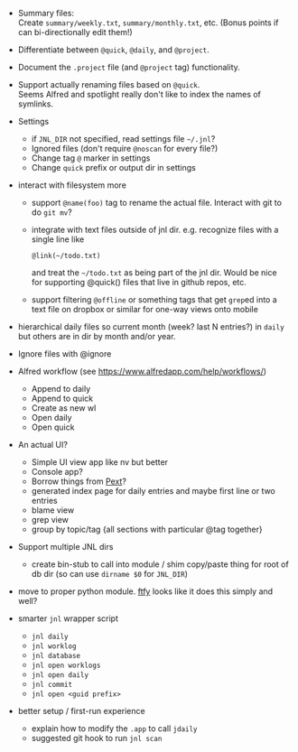 -   Summary files:  
    Create `summary/weekly.txt`, `summary/monthly.txt`, etc.
    (Bonus points if can bi-directionally edit them!)

-   Differentiate between `@quick`, `@daily`, and `@project`.

-   Document the `.project` file (and `@project` tag) functionality.

-   Support actually renaming files based on `@quick`.  
    Seems Alfred and spotlight really don't like to index the names
    of symlinks.

-   Settings

    -   if `JNL_DIR` not specified, read settings file `~/.jnl`?
    -   Ignored files (don't require `@noscan` for every file?)
    -   Change tag `@` marker in settings
    -   Change `quick` prefix or output dir in settings

-   interact with filesystem more

    -   support `@name(foo)` tag to rename the actual file. Interact
        with git to do `git mv`?

    -   integrate with text files outside of jnl dir. e.g. recognize
        files with a single line like

            @link(~/todo.txt)

        and treat the `~/todo.txt` as being part of the jnl dir. Would
        be nice for supporting @quick() files that live in github repos,
        etc.

    -   support filtering `@offline` or something tags that get `grep`ed
        into a text file on dropbox or similar for one-way views onto
        mobile

-   hierarchical daily files so current month (week? last N entries?) in
    `daily` but others are in dir by month and/or year.

-   Ignore files with @ignore

-   Alfred workflow (see https://www.alfredapp.com/help/workflows/)

    -   Append to daily
    -   Append to quick
    -   Create as new wl
    -   Open daily
    -   Open quick

-   An actual UI?

    -   Simple UI view app like nv but better
    -   Console app?
    -   Borrow things from [Pext](https://github.com/Pext/Pext)?
    -   generated index page for daily entries and maybe first line or
        two entries
    -   blame view
    -   grep view
    -   group by topic/tag {all sections with particular @tag together}

-   Support multiple JNL dirs

    -   create bin-stub to call into module / shim copy/paste thing for
        root of db dir (so can use `dirname $0` for `JNL_DIR`)

-   move to proper python module.
    [ftfy](https://github.com/LuminosoInsight/python-ftfy) looks like it
    does this simply and well?

-   smarter `jnl` wrapper script

    -   `jnl daily`
    -   `jnl worklog`
    -   `jnl database`
    -   `jnl open worklogs`
    -   `jnl open daily`
    -   `jnl commit`
    -   `jnl open <guid prefix>`

-   better setup / first-run experience

    -   explain how to modify the `.app` to call `jdaily`
    -   suggested git hook to run `jnl scan`

<!--
Integrate with fancy CI tooling:

[travis-img]: https://travis-ci.org/rtimmons/jnl.svg?branch=master
[travis-url]: https://travis-ci.org/rtimmons/jnl
[coverall-img]: https://coveralls.io/repos/github/rtimmons/jnl/badge.svg?branch=master
[coverall-url]: https://coveralls.io/github/rtimmons/jnl?branch=master
[codacy-image]: https://api.codacy.com/project/badge/Grade/ce0ad20ca59947af86b0f17a5779c804
[codacy-url]: https://www.codacy.com/app/rtimmons/jnl?utm_source=github.com&amp;utm_medium=referral&amp;utm_content=rtimmons/jnl&amp;utm_campaign=Badge_Grade
-->

